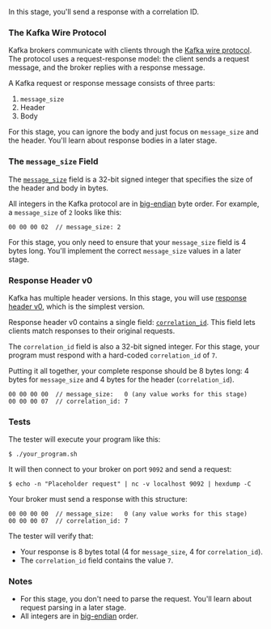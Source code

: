 In this stage, you'll send a response with a correlation ID.

### The Kafka Wire Protocol

Kafka brokers communicate with clients through the [Kafka wire protocol](https://kafka.apache.org/protocol.html). The protocol uses a request-response model: the client sends a request message, and the broker replies with a response message.

A Kafka request or response message consists of three parts:
1. `message_size`
2. Header
3. Body

For this stage, you can ignore the body and just focus on `message_size` and the header. You'll learn about response bodies in a later stage.

### The `message_size` Field

The [`message_size`](https://kafka.apache.org/protocol.html#protocol_common) field is a 32-bit signed integer that specifies the size of the header and body in bytes.

All integers in the Kafka protocol are in [big-endian](https://developer.mozilla.org/en-US/docs/Glossary/Endianness) byte order. For example, a `message_size` of `2` looks like this:

```
00 00 00 02  // message_size: 2
```

For this stage, you only need to ensure that your `message_size` field is 4 bytes long. You'll implement the correct `message_size` values in a later stage.

### Response Header v0

Kafka has multiple header versions. In this stage, you will use [response header v0](https://kafka.apache.org/protocol.html#protocol_messages), which is the simplest version. 

Response header v0 contains a single field: [`correlation_id`](https://developer.confluent.io/patterns/event/correlation-identifier/). This field lets clients match responses to their original requests.

The `correlation_id` field is also a 32-bit signed integer. For this stage, your program must respond with a hard-coded `correlation_id` of `7`.

Putting it all together, your complete response should be 8 bytes long: 4 bytes for `message_size` and 4 bytes for the header (`correlation_id`).

```
00 00 00 00  // message_size:   0 (any value works for this stage)
00 00 00 07  // correlation_id: 7
```

### Tests

The tester will execute your program like this:
```
$ ./your_program.sh
```

It will then connect to your broker on port `9092` and send a request:
```
$ echo -n "Placeholder request" | nc -v localhost 9092 | hexdump -C
```

Your broker must send a response with this structure:
```
00 00 00 00  // message_size:   0 (any value works for this stage)
00 00 00 07  // correlation_id: 7
```

The tester will verify that:
- Your response is 8 bytes total (4 for `message_size`, 4 for `correlation_id`).
- The `correlation_id` field contains the value `7`.

### Notes

- For this stage, you don't need to parse the request. You'll learn about request parsing in a later stage.
- All integers are in [big-endian](https://developer.mozilla.org/en-US/docs/Glossary/Endianness) order.
